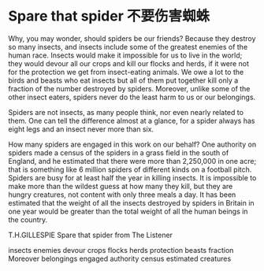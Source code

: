 # Spare that spider 不要伤害蜘蛛

Why, you may wonder, should spiders be our friends? Because they destroy so many insects, and insects include some of the greatest enemies of the human race. Insects would make it impossible for us to live in the world; they would devour all our crops and kill our flocks and herds, if it were not for the protection we get from insect-eating animals. We owe a lot to the birds and beasts who eat insects but all of them put together kill only a fraction of the number destroyed by spiders. Moreover, unlike some of the other insect eaters, spiders never do the least harm to us or our belongings.

Spiders are not insects, as many people think, nor even nearly related to them. One can tell the difference almost at a glance, for a spider always has eight legs and an insect never more than six.

How many spiders are engaged in this work on our behalf? One authority on spiders made a census of the spiders in a grass field in the south of England, and he estimated that there were more than 2,250,000 in one acre; that is something like 6 million spiders of different kinds on a football pitch. Spiders are busy for at least half the year in killing insects. It is impossible to make more than the wildest guess at how many they kill, but they are hungry creatures, not content with only three meals a day. It has been estimated that the weight of all the insects destroyed by spiders in Britain in one year would be greater than the total weight of all the human beings in the country.

T.H.GILLESPIE Spare that spider from The Listener

insects
enemies
devour
crops
flocks
herds
protection
beasts
fraction
Moreover
belongings
engaged
authority
census
estimated
creatures
